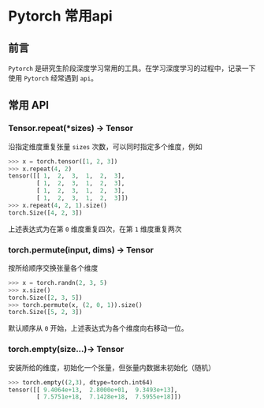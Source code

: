 # Pytorch 常用api


## 前言

`Pytorch` 是研究生阶段深度学习常用的工具。在学习深度学习的过程中，记录一下使用 `Pytorch` 经常遇到 `api`。

## 常用 API

### Tensor.repeat(*sizes) -> Tensor

沿指定维度重复张量 `sizes` 次数，可以同时指定多个维度，例如

```python
>>> x = torch.tensor([1, 2, 3])
>>> x.repeat(4, 2)
tensor([[ 1,  2,  3,  1,  2,  3],
        [ 1,  2,  3,  1,  2,  3],
        [ 1,  2,  3,  1,  2,  3],
        [ 1,  2,  3,  1,  2,  3]])
>>> x.repeat(4, 2, 1).size()
torch.Size([4, 2, 3])
```

上述表达式为在第 `0` 维度重复四次，在第 `1` 维度重复两次

### torch.permute(input, dims) -> Tensor

按所给顺序交换张量各个维度

```python
>>> x = torch.randn(2, 3, 5)
>>> x.size()
torch.Size([2, 3, 5])
>>> torch.permute(x, (2, 0, 1)).size()
torch.Size([5, 2, 3])
```

默认顺序从 `0` 开始，上述表达式为各个维度向右移动一位。

### torch.empty(size...)→ Tensor

安装所给的维度，初始化一个张量，但张量内数据未初始化（随机）

```python
>>> torch.empty((2,3), dtype=torch.int64)
tensor([[ 9.4064e+13,  2.8000e+01,  9.3493e+13],
        [ 7.5751e+18,  7.1428e+18,  7.5955e+18]])
```

